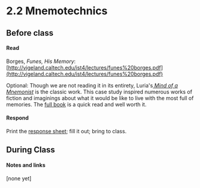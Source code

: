 # 2.2 Mnemotechnics

## Before class

#### Read

Borges, *Funes, His Memory*: [http://vigeland.caltech.edu/ist4/lectures/funes%20borges.pdf](http://vigeland.caltech.edu/ist4/lectures/funes%20borges.pdf)


Optional:
Though we are not reading it in its entirety, Luria's[ _Mind of a Mnemonist_](https://www.newyorker.com/books/page-turner/the-mystery-of-s-the-man-with-an-impossible-memory) is the classic work.  This case study inspired numerous works of fiction and imaginings about what it would be like to live with the most full of memories. The [full book](https://www.hup.harvard.edu/catalog.php?isbn=9780674576223) is a quick read and well worth it.


#### Respond

Print the [response sheet](../blob/master/response_sheets/2_2_response.pdf); fill it out; bring to class.




## During Class 

#### Notes and links

[none yet]
